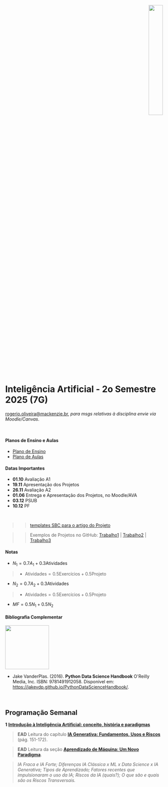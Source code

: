 <p align="right">
  <img src="http://meusite.mackenzie.br/rogerio/mackenzie_logo/UPM.2_horizontal_vermelho.jpg" width="30%" align="center"/>
</p>

# Inteligência Artificial - 2o Semestre 2025 (7G)

rogerio.oliveira@mackenzie.br, *para msgs relativas à disciplina envie via Moodle/Canvas*.  

<br>

#### Planos de Ensino e Aulas

* [Plano de Ensino](https://github.com/Rogerio-mack/IA_2025S2/blob/main/CC_7G_Plano_de_ensino_Inteligencia_Artificial_2025_2.pdf)
* [Plano de Aulas](https://github.com/Rogerio-mack/IA_2025S2/blob/main/CC_7G_Plano_de_aula_Inteligencia_Artificial_2025_2.pdf)

#### Datas Importantes

* **01.10** Avaliação A1
* **19.11** Apresentação dos Projetos
* **26.11** Avaliação A2
* **01.06** Entrega e Apresentação dos Projetos, no Moodle/AVA
* **03.12** PSUB
* **10.12** PF


<br>

>> [templates SBC para o artigo do Projeto](https://www.sbc.org.br/documentosinstitucionais/#publicacoes) 

>> Exemplos de Projetos no GitHub: [Trabalho1](https://github.com/matteovar/Deteccao_de_image) | [Trabalho2](https://github.com/LeticiaMoraesG/Projeto_gatos/tree/main) | [Trabalho3](https://github.com/erikhsu08/projetoIA/tree/main)

#### Notas

* $N_1 = 0.7 A_1 + 0.3 \text{Atividades}$
> * $\text{Atividades} =   0.5 \text{Exercícios} + 0.5 \text{Projeto}$
* $N_2 = 0.7 A_2 + 0.3 \text{Atividades}$
> * $\text{Atividades} =   0.5 \text{Exercícios} + 0.5 \text{Projeto}$
* $MF = 0.5 N_1 + 0.5 N_2$
  
#### Bibliografia Complementar

<img src="https://jakevdp.github.io/PythonDataScienceHandbook/figures/PDSH-cover.png" width="140"/>

* Jake VanderPlas. (2016). **Python Data Science Handbook**  O'Reilly Media, Inc.  ISBN: 9781491912058. Disponível em: https://jakevdp.github.io/PythonDataScienceHandbook/. 

<br>

## Programação Semanal

**1** [**Introdução à Inteligência Artificial: conceito, história e paradigmas**](https://colab.research.google.com/github/Rogerio-mack/Inteligencia_Artificial/blob/main/IA_Introducao.ipynb) 

> **EAD** Leitura do capítulo [**IA Generativa: Fundamentos, Usos e Riscos**](https://github.com/Rogerio-mack/IA_2025S2/blob/main/LIVRO%20CONECTOGRAFIAS%20DO%20CONTEMPORANEO%20PLAM%20MAU%C3%81.pdf) (pág. 151-172).
 
> **EAD** Leitura da seção [**Aprendizado de Máquina: Um Novo Paradigma**](https://colab.research.google.com/github/Rogerio-mack/Machine-Learning-I/blob/main/ML1_introducao.ipynb).

> *IA Fraca e IA Forte; Diferenças IA Clássica x ML x Data Science x IA Generativa; Tipos de Aprendizado; Fatores recentes que impulsionaram o uso da IA; Riscos da IA (quais?); O que são e quais são os Riscos Transversais.* 

